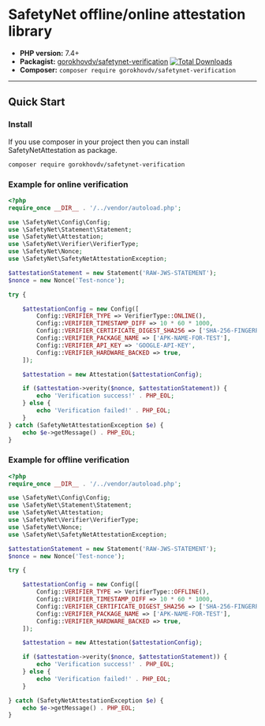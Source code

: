 SafetyNet offline/online attestation library
===============================
* **PHP version:** 7.4+
* **Packagist:** [gorokhovdv/safetynet-verification](https://packagist.org/packages/gorokhovdv/safetynet-verification) [![Total Downloads](https://poser.pugx.org/gorokhovdv/safetynet-verification/downloads.png)](https://packagist.org/packages/gorokhovdv/safetynet-verification)
* **Composer:** `composer require gorokhovdv/safetynet-verification`

***

## Quick Start

### Install

If you use composer in your project then you can install SafetyNetAttestation as package.

`composer require gorokhovdv/safetynet-verification`

### Example for online verification

```php
<?php
require_once __DIR__ . '/../vendor/autoload.php';

use \SafetyNet\Config\Config;
use \SafetyNet\Statement\Statement;
use \SafetyNet\Attestation;
use \SafetyNet\Verifier\VerifierType;
use \SafetyNet\Nonce;
use \SafetyNet\SafetyNetAttestationException;

$attestationStatement = new Statement('RAW-JWS-STATEMENT');
$nonce = new Nonce('Test-nonce');

try {

    $attestationConfig = new Config([
        Config::VERIFIER_TYPE => VerifierType::ONLINE(),
        Config::VERIFIER_TIMESTAMP_DIFF => 10 * 60 * 1000,
        Config::VERIFIER_CERTIFICATE_DIGEST_SHA256 => ['SHA-256-FINGERPRINT'],
        Config::VERIFIER_PACKAGE_NAME => ['APK-NAME-FOR-TEST'],
        Config::VERIFIER_API_KEY => 'GOOGLE-API-KEY',
        Config::VERIFIER_HARDWARE_BACKED => true,
    ]);

    $attestation = new Attestation($attestationConfig);

    if ($attestation->verity($nonce, $attestationStatement)) {
        echo 'Verification success!' . PHP_EOL;
    } else {
        echo 'Verification failed!' . PHP_EOL;
    }
} catch (SafetyNetAttestationException $e) {
    echo $e->getMessage() . PHP_EOL;
}
```

### Example for offline verification

```php
<?php
require_once __DIR__ . '/../vendor/autoload.php';

use \SafetyNet\Config\Config;
use \SafetyNet\Statement\Statement;
use \SafetyNet\Attestation;
use \SafetyNet\Verifier\VerifierType;
use \SafetyNet\Nonce;
use \SafetyNet\SafetyNetAttestationException;

$attestationStatement = new Statement('RAW-JWS-STATEMENT');
$nonce = new Nonce('Test-nonce');

try {

    $attestationConfig = new Config([
        Config::VERIFIER_TYPE => VerifierType::OFFLINE(),
        Config::VERIFIER_TIMESTAMP_DIFF => 10 * 60 * 1000,
        Config::VERIFIER_CERTIFICATE_DIGEST_SHA256 => ['SHA-256-FINGERPRINT'],
        Config::VERIFIER_PACKAGE_NAME => ['APK-NAME-FOR-TEST'],
        Config::VERIFIER_HARDWARE_BACKED => true,
    ]);

    $attestation = new Attestation($attestationConfig);

    if ($attestation->verity($nonce, $attestationStatement)) {
        echo 'Verification success!' . PHP_EOL;
    } else {
        echo 'Verification failed!' . PHP_EOL;
    }

} catch (SafetyNetAttestationException $e) {
    echo $e->getMessage() . PHP_EOL;
}
```